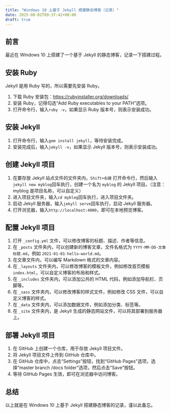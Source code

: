 ```yaml
---
title: "Windows 10 上基于 Jekyll 搭建静态博客（记录）"
date: 2025-08-02T09:37:42+08:00
draft: true
---
```


## 前言

最近在 Windows 10 上搭建了一个基于 Jekyll 的静态博客，记录一下搭建过程。

## 安装 Ruby

Jekyll 是用 Ruby 写的，所以需要先安装 Ruby。

1. 下载 Ruby 安装包：https://rubyinstaller.org/downloads/
2. 安装 Ruby，记得勾选“Add Ruby executables to your PATH”选项。
3. 打开命令行，输入`ruby -v`，如果显示 Ruby 版本号，则表示安装成功。

## 安装 Jekyll

1. 打开命令行，输入`gem install jekyll`，等待安装完成。
2. 安装完成后，输入`jekyll -v`，如果显示 Jekyll 版本号，则表示安装成功。

## 创建 Jekyll 项目

1. 在要存放 Jekyll 站点文件的文件夹内，`Shift+右键` 打开命令行，然后输入`jekyll new myblog`回车执行，创建一个名为 `myblog` 的 Jekyll 项目。（注意：myblog 是项目名称，可以自定义）
2. 进入项目文件夹，输入`cd myblog`回车执行，进入项目文件夹。
3. 启动 Jekyll 服务器，输入`jekyll serve`回车执行，启动 Jekyll 服务器。
4. 打开浏览器，输入`http://localhost:4000`，即可在本地预览博客。

## 配置 Jekyll 项目

1. 打开 `_config.yml` 文件，可以修改博客的标题、描述、作者等信息。
2. 在 `_posts` 文件夹内，可以创建新的博客文章，文件名格式为 `YYYY-MM-DD-文章标题.md`，例如 `2021-01-01-hello-world.md`。
3. 在文章文件内，可以编写 Markdown 格式的文章内容。
4. 在 `_layouts` 文件夹内，可以修改博客的模板文件，例如修改首页模板 `index.html`，可以自定义博客的布局和样式。
5. 在 `_includes` 文件夹内，可以添加公共的 HTML 代码，例如添加导航栏、页脚等。
6. 在 `_sass` 文件夹内，可以修改博客的样式文件，例如修改 CSS 文件，可以自定义博客的样式。
7. 在 `_data` 文件夹内，可以添加数据文件，例如添加分类、标签等。
8. 在 `_site` 文件夹内，是 Jekyll 生成的静态网站文件，可以将其部署到服务器上。

## 部署 Jekyll 项目

1. 在 GitHub 上创建一个仓库，用于存放 Jekyll 项目文件。
2. 将 Jekyll 项目文件上传到 GitHub 仓库中。
3. 在 GitHub 仓库中，点击“Settings”按钮，找到“GitHub Pages”选项，选择“master branch /docs folder”选项，然后点击“Save”按钮。
4. 等待 GitHub Pages 生效，即可在浏览器中访问博客。

## 总结

以上就是在 Windows 10 上基于 Jekyll 搭建静态博客的记录，谨以此备忘。